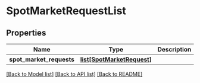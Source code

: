 # SpotMarketRequestList


## Properties
Name | Type | Description | Notes
------------ | ------------- | ------------- | -------------
**spot_market_requests** | [**list[SpotMarketRequest]**](SpotMarketRequest.md) |  | [optional] 

[[Back to Model list]](../README.md#documentation-for-models) [[Back to API list]](../README.md#documentation-for-api-endpoints) [[Back to README]](../README.md)


